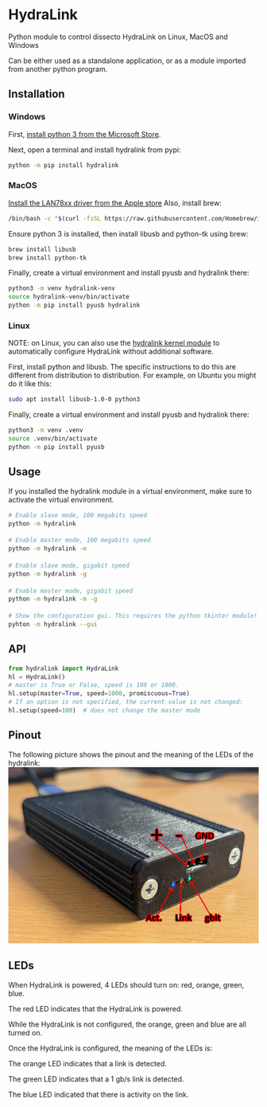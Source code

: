 # HydraLink

Python module to control dissecto HydraLink on Linux, MacOS and Windows

Can be either used as a standalone application, or as a module imported from another python program.

## Installation
### Windows

First, [install python 3 from the Microsoft Store](https://apps.microsoft.com/detail/9ncvdn91xzqp).

Next, open a terminal and install hydralink from pypi:

```cmd
python -m pip install hydralink
```

### MacOS

[Install the LAN78xx driver from the Apple store](https://apps.apple.com/pl/app/lan78xx-driver-application/id1586760275?mt=12)
Also, install brew:
```bash
/bin/bash -c "$(curl -fsSL https://raw.githubusercontent.com/Homebrew/install/HEAD/install.sh)"
```

Ensure python 3 is installed, then install libusb and python-tk using brew:

```bash
brew install libusb
brew install python-tk
```

Finally, create a virtual environment and install pyusb and hydralink there:

```bash
python3 -m venv hydralink-venv
source hydralink-venv/bin/activate
python -m pip install pyusb hydralink
```

### Linux

NOTE: on Linux, you can also use the [hydralink kernel module](https://github.com/dissecto-GmbH/hydralink-kernel-module) to automatically configure HydraLink without additional software.

First, install python and libusb. The specific instructions to do this are different from distribution to distribution. For example, on Ubuntu you might do it like this:

```bash
sudo apt install libusb-1.0-0 python3
```

Finally, create a virtual environment and install pyusb and hydralink there:

```bash
python3 -m venv .venv
source .venv/bin/activate
python -m pip install pyusb
```

## Usage

If you installed the hydralink module in a virtual environment, make sure to activate the virtual environment.

```bash
# Enable slave mode, 100 megabits speed
python -m hydralink

# Enable master mode, 100 megabits speed
python -m hydralink -m

# Enable slave mode, gigabit speed
python -m hydralink -g

# Enable master mode, gigabit speed
python -m hydralink -m -g

# Show the configuration gui. This requires the python tkinter module!
pyhton -m hydralink --gui
```

## API

```python
from hydralink import HydraLink
hl = HydraLink()
# master is True or False, speed is 100 or 1000.
hl.setup(master=True, speed=1000, promiscuous=True)
# If an option is not specified, the current value is not changed:
hl.setup(speed=100)  # does not change the master mode
```

## Pinout

The following picture shows the pinout and the meaning of the LEDs of the hydralink:
![Photo of HydraLink v1.0](https://raw.githubusercontent.com/dissecto-GmbH/hydralink/pages/images/hydralink_1.0.jpg)

## LEDs

When HydraLink is powered, 4 LEDs should turn on: red, orange, green, blue.

The red LED indicates that the HydraLink is powered.

While the HydraLink is not configured, the orange, green and blue are all turned on.

Once the HydraLink is configured, the meaning of the LEDs is:

The orange LED indicates that a link is detected.

The green LED indicates that a 1 gb/s link is detected.

The blue LED indicated that there is activity on the link.

